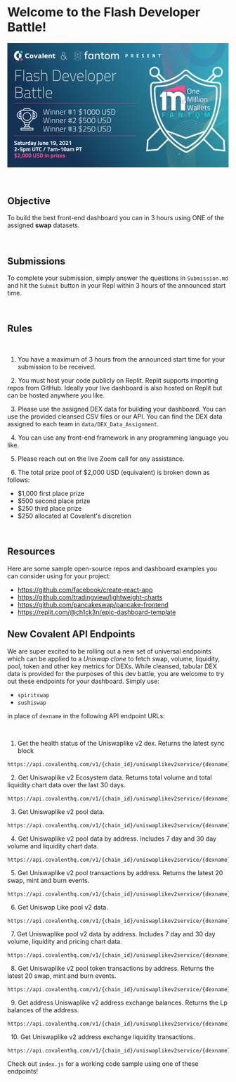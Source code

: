 # Welcome to the Flash Developer Battle!

![Developer Battle](DeveloperBattle.png)

&nbsp;
## Objective
To build the best front-end dashboard you can in 3 hours using ONE of the assigned **swap** datasets. 

&nbsp;
## Submissions
To complete your submission, simply answer the questions in `Submission.md` and hit the `Submit` button in your Repl within 3 hours of the announced start time.

&nbsp;
## Rules

&nbsp;
1. You have a maximum of 3 hours from the announced start time for your submission to be received.

&nbsp;
2. You must host your code publicly on Replit. Replit supports importing repos from GitHub. Ideally your live dashboard is also hosted on Replit but can be hosted anywhere you like.

&nbsp;
3. Please use the assigned DEX data for building your dashboard. You can use the provided cleansed CSV files or our API. You can find the DEX data assigned to each team in `data/DEX_Data_Assignment`. 

&nbsp;
4. You can use any front-end framework in any programming language you like.

&nbsp;
5. Please reach out on the live Zoom call for any assistance.

&nbsp;
6. The total prize pool of $2,000 USD (equivalent) is broken down as follows:
  * $1,000 first place prize
  * $500 second place prize
  * $250 third place prize
  * $250 allocated at Covalent's discretion


&nbsp;
## Resources
Here are some sample open-source repos and dashboard examples you can consider using for your project:

* https://github.com/facebook/create-react-app
* https://github.com/tradingview/lightweight-charts
* https://github.com/pancakeswap/pancake-frontend
* https://replit.com/@ch1ck3n/epic-dashboard-template


## New Covalent API Endpoints 
We are super excited to be rolling out a new set of universal endpoints which can be applied to a *Uniswap clone* to fetch swap, volume, liquidity, pool, token and other key metrics for DEXs. While cleansed, tabular DEX data is provided for the purposes of this dev battle, you are welcome to try out these endpoints for your dashboard. Simply use:
* `spiritswap`
* `sushiswap`

in place of `dexname` in the following API endpoint URLs:

&nbsp;
1. Get the health status of the Uniswaplike v2 dex. Returns the latest sync block
```
https://api.covalenthq.com/v1/{chain_id}/uniswaplikev2service/{dexname}/health/?
```
&nbsp;
2. Get Uniswaplike v2 Ecosystem data. Returns total volume and total liquidity chart data over the last 30 days.
```
https://api.covalenthq.com/v1/{chain_id}/uniswaplikev2service/{dexname}/ecosystem/?
```
&nbsp;
3. Get Uniswaplike v2 pool data.
```
https://api.covalenthq.com/v1/{chain_id}/uniswaplikev2service/{dexname}/pools/?
```
&nbsp;
4. Get Uniswaplike v2 pool data by address. Includes 7 day and 30 day volume and liquidity chart data.
``` 
https://api.covalenthq.com/v1/{chain_id}/uniswaplikev2service/{dexname}/pools/address/{address}/?
```
&nbsp;
5. Get Uniswaplike v2 pool transactions by address. Returns the latest 20 swap, mint and burn events.
```
https://api.covalenthq.com/v1/{chain_id}/uniswaplikev2service/{dexname}/pools/address/{address}/transactions/?
```
&nbsp;
6. Get Uniswap Like pool v2 data.
```
https://api.covalenthq.com/v1/{chain_id}/uniswaplikev2service/{dexname}/tokens/?
```
&nbsp;
7. Get Uniswaplike pool v2 data by address. Includes 7 day and 30 day volume, liquidity and pricing chart data.
```
https://api.covalenthq.com/v1/{chain_id}/uniswaplikev2service/{dexname}/tokens/address/{address}/?
```
&nbsp;
8. Get Uniswaplike v2 pool token transactions by address. Returns the latest 20 swap, mint and burn events.
```
https://api.covalenthq.com/v1/{chain_id}/uniswaplikev2service/{dexname}/tokens/address/{address}/transactions/?
```
&nbsp;
9. Get address Uniswaplike v2 address exchange balances. Returns the Lp balances of the address. 
```
https://api.covalenthq.com/v1/{chain_id}/uniswaplikev2service/{dexname}/address/{address}/balances/?
```
&nbsp;
10. Get Uniswaplike v2 address exchange liquidity transactions.
```
https://api.covalenthq.com/v1/{chain_id}/uniswaplikev2service/{dexname}/address/{address}/transactions/?
```

Check out `index.js` for a working code sample using one of these endpoints!